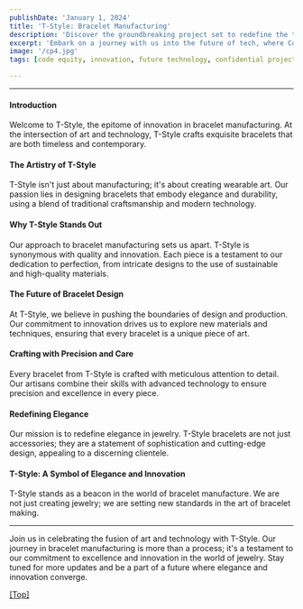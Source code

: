 ```yaml
---
publishDate: 'January 1, 2024'
title: 'T-Style: Bracelet Manufacturing'
description: 'Discover the groundbreaking project set to redefine the technological landscape.'
excerpt: 'Embark on a journey with us into the future of tech, where Code Equity is reshaping how we think about technology and innovation.'
image: '/cp4.jpg' 
tags: [code equity, innovation, future technology, confidential project]

---
```

---

#### Introduction
Welcome to T-Style, the epitome of innovation in bracelet manufacturing. At the intersection of art and technology, T-Style crafts exquisite bracelets that are both timeless and contemporary.

#### The Artistry of T-Style
T-Style isn't just about manufacturing; it's about creating wearable art. Our passion lies in designing bracelets that embody elegance and durability, using a blend of traditional craftsmanship and modern technology.

#### Why T-Style Stands Out
Our approach to bracelet manufacturing sets us apart. T-Style is synonymous with quality and innovation. Each piece is a testament to our dedication to perfection, from intricate designs to the use of sustainable and high-quality materials.

#### The Future of Bracelet Design
At T-Style, we believe in pushing the boundaries of design and production. Our commitment to innovation drives us to explore new materials and techniques, ensuring that every bracelet is a unique piece of art.

#### Crafting with Precision and Care
Every bracelet from T-Style is crafted with meticulous attention to detail. Our artisans combine their skills with advanced technology to ensure precision and excellence in every piece.

#### Redefining Elegance
Our mission is to redefine elegance in jewelry. T-Style bracelets are not just accessories; they are a statement of sophistication and cutting-edge design, appealing to a discerning clientele.

#### T-Style: A Symbol of Elegance and Innovation
T-Style stands as a beacon in the world of bracelet manufacture. We are not just creating jewelry; we are setting new standards in the art of bracelet making.

---

Join us in celebrating the fusion of art and technology with T-Style. Our journey in bracelet manufacturing is more than a process; it's a testament to our commitment to excellence and innovation in the world of jewelry. Stay tuned for more updates and be a part of a future where elegance and innovation converge.

[[Top]](#top)

